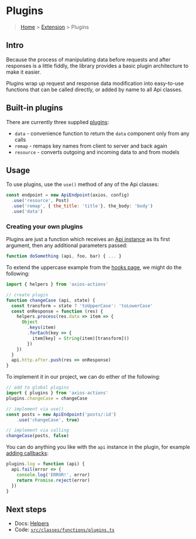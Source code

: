 # Plugins

> [Home](../README.md) &gt; [Extension](README.md) &gt; Plugins

## Intro

Because the process of manipulating data before requests and after responses is a little fiddly, the library provides a basic plugin architecture to make it easier.

Plugins wrap up request and response data modification into easy-to-use functions that can be called directly, or added by name to all Api classes.

## Built-in plugins

There are currently three supplied [plugins](https://github.com/davestewart/axios-actions/blob/master/src/functions/plugins.ts):

- `data` - convenience function to return the `data` component only from any calls
- `remap` - remaps key names from client to server and back again
- `resource` - converts outgoing and incoming data to and from models


## Usage

To use plugins, use the `use()` method of any of the Api classes:

```js
const endpoint = new ApiEndpoint(axios, config)
  .use('resource', Post)
  .use('remap', { the_title: 'title'}, the_body: 'body')
  .use('data')
```

### Creating your own plugins

Plugins are just a function which receives an [Api instance](../classes) as its first argument, then any additional parameters passed:

```js
function doSomething (api, foo, bar) { ... }
```

To extend the uppercase example from the [hooks page](hooks.md), we might do the following:

```js
import { helpers } from 'axios-actions'

// create plugin
function changeCase (api, state) {
  const transform = state ? 'toUpperCase': 'toLowerCase'
  const onResponse = function (res) {
    helpers.process(res.data => item => {
      Object
        .keys(item)
        .forEach(key => {
          item[key] = String(item)[transform]()
        })
    })
  }
  api.http.after.push(res => onResponse)
}
```

To implement it in our project, we can do either of the following:

```js
// add to global plugins
import { plugins } from 'axios-actions'
plugins.changeCase = changeCase

// implement via use()
const posts = new ApiEndpoint('posts/:id')
    .use('changeCase', true)
```
```js
// implement via calling
changeCase(posts, false) 
```

You can do anything you like with the `api` instance in the plugin, for example [adding callbacks](../classes/ApiCore.md#handling-events):

```js
plugins.log = function (api) {
  api.fail(error => {
    console.log('ERROR!', error)
    return Promise.reject(error)
  })
}
```

## Next steps 

- Docs: [Helpers](helpers.md)
- Code: [`src/classes/functions/plugins.ts`](https://github.com/davestewart/axios-actions/blob/master/src/functions/plugins.ts#)

